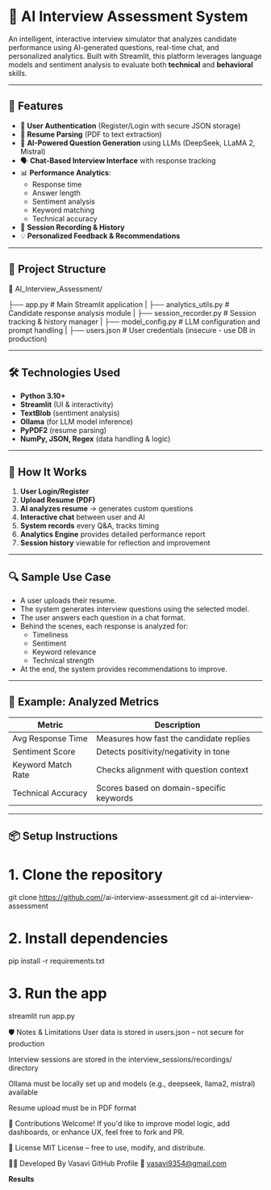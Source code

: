 # 🧠 AI Interview Assessment System

An intelligent, interactive interview simulator that analyzes candidate performance using AI-generated questions, real-time chat, and personalized analytics. Built with Streamlit, this platform leverages language models and sentiment analysis to evaluate both **technical** and **behavioral** skills.

---

## 🚀 Features

- 🔐 **User Authentication** (Register/Login with secure JSON storage)
- 📄 **Resume Parsing** (PDF to text extraction)
- 🤖 **AI-Powered Question Generation** using LLMs (DeepSeek, LLaMA 2, Mistral)
- 🗣️ **Chat-Based Interview Interface** with response tracking
- 📊 **Performance Analytics**:
  - Response time
  - Answer length
  - Sentiment analysis
  - Keyword matching
  - Technical accuracy
- 🧾 **Session Recording & History**
- 💡 **Personalized Feedback & Recommendations**

---

## 🧱 Project Structure

📁 AI_Interview_Assessment/

├── app.py # Main Streamlit application 
|
├── analytics_utils.py # Candidate response analysis module
|
├── session_recorder.py # Session tracking & history manager
|
├── model_config.py # LLM configuration and prompt handling
|
├── users.json # User credentials (insecure - use DB in production)



---

## 🛠️ Technologies Used

- **Python 3.10+**
- **Streamlit** (UI & interactivity)
- **TextBlob** (sentiment analysis)
- **Ollama** (for LLM model inference)
- **PyPDF2** (resume parsing)
- **NumPy, JSON, Regex** (data handling & logic)

---

## 🧪 How It Works

1. **User Login/Register**
2. **Upload Resume (PDF)**
3. **AI analyzes resume** → generates custom questions
4. **Interactive chat** between user and AI
5. **System records** every Q&A, tracks timing
6. **Analytics Engine** provides detailed performance report
7. **Session history** viewable for reflection and improvement

---

## 🔍 Sample Use Case

- A user uploads their resume.
- The system generates interview questions using the selected model.
- The user answers each question in a chat format.
- Behind the scenes, each response is analyzed for:
  - Timeliness
  - Sentiment
  - Keyword relevance
  - Technical strength
- At the end, the system provides recommendations to improve.

---

## 🧠 Example: Analyzed Metrics

| Metric               | Description                               |
|----------------------|-------------------------------------------|
| Avg Response Time    | Measures how fast the candidate replies   |
| Sentiment Score      | Detects positivity/negativity in tone     |
| Keyword Match Rate   | Checks alignment with question context    |
| Technical Accuracy   | Scores based on domain-specific keywords  |

---

## 📦 Setup Instructions


# 1. Clone the repository
git clone https://github.com/<your-username>/ai-interview-assessment.git
cd ai-interview-assessment

# 2. Install dependencies
pip install -r requirements.txt

# 3. Run the app
streamlit run app.py




🛡️ Notes & Limitations
User data is stored in users.json – not secure for production

Interview sessions are stored in the interview_sessions/recordings/ directory

Ollama must be locally set up and models (e.g., deepseek, llama2, mistral) available

Resume upload must be in PDF format

🤝 Contributions Welcome!
If you'd like to improve model logic, add dashboards, or enhance UX, feel free to fork and PR.

📜 License
MIT License – free to use, modify, and distribute.

👨‍💻 Developed By
Vasavi
GitHub Profile
📧 vasavi9354@gmail.com

**Results**


